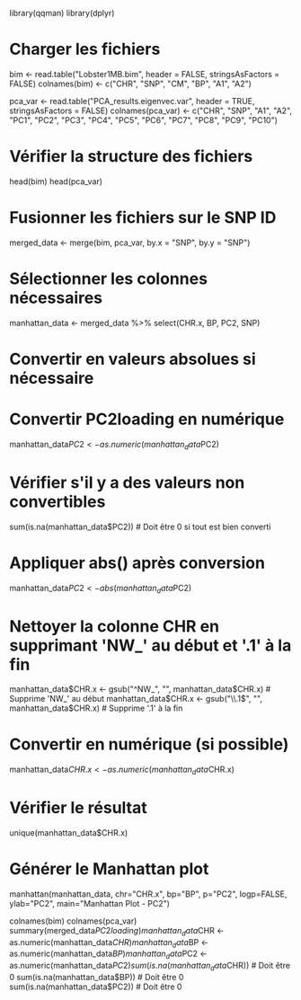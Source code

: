 library(qqman)
library(dplyr)

# Charger les fichiers
bim <- read.table("Lobster1MB.bim", header = FALSE, stringsAsFactors = FALSE)
colnames(bim) <- c("CHR", "SNP", "CM", "BP", "A1", "A2")

pca_var <- read.table("PCA_results.eigenvec.var", header = TRUE, stringsAsFactors = FALSE)
colnames(pca_var) <- c("CHR", "SNP", "A1", "A2", "PC1", "PC2", "PC3", "PC4", "PC5", "PC6", "PC7", "PC8", "PC9", "PC10")

# Vérifier la structure des fichiers
head(bim)
head(pca_var)

# Fusionner les fichiers sur le SNP ID
merged_data <- merge(bim, pca_var, by.x = "SNP", by.y = "SNP")

# Sélectionner les colonnes nécessaires
manhattan_data <- merged_data %>% select(CHR.x, BP, PC2, SNP)

# Convertir en valeurs absolues si nécessaire
# Convertir PC2loading en numérique
manhattan_data$PC2 <- as.numeric(manhattan_data$PC2)

# Vérifier s'il y a des valeurs non convertibles
sum(is.na(manhattan_data$PC2))  # Doit être 0 si tout est bien converti

# Appliquer abs() après conversion
manhattan_data$PC2 <- abs(manhattan_data$PC2)

# Nettoyer la colonne CHR en supprimant 'NW_' au début et '.1' à la fin
manhattan_data$CHR.x <- gsub("^NW_", "", manhattan_data$CHR.x)  # Supprime 'NW_' au début
manhattan_data$CHR.x <- gsub("\\.1$", "", manhattan_data$CHR.x)  # Supprime '.1' à la fin

# Convertir en numérique (si possible)
manhattan_data$CHR.x <- as.numeric(manhattan_data$CHR.x)

# Vérifier le résultat
unique(manhattan_data$CHR.x)

# Générer le Manhattan plot
manhattan(manhattan_data, chr="CHR.x", bp="BP", p="PC2", logp=FALSE, ylab="PC2", main="Manhattan Plot - PC2")


colnames(bim)
colnames(pca_var)
summary(merged_data$PC2loading)
manhattan_data$CHR <- as.numeric(manhattan_data$CHR)
manhattan_data$BP <- as.numeric(manhattan_data$BP)
manhattan_data$PC2 <- as.numeric(manhattan_data$PC2)
sum(is.na(manhattan_data$CHR))  # Doit être 0
sum(is.na(manhattan_data$BP))   # Doit être 0
sum(is.na(manhattan_data$PC2))  # Doit être 0
